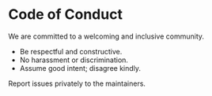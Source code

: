 # Code of Conduct

We are committed to a welcoming and inclusive community.

- Be respectful and constructive.
- No harassment or discrimination.
- Assume good intent; disagree kindly.

Report issues privately to the maintainers.

